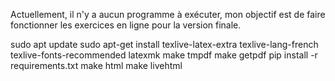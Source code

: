 Actuellement, il n'y a aucun programme à exécuter, mon objectif est de faire fonctionner les exercices en ligne pour la version finale.

sudo apt update
sudo apt-get install texlive-latex-extra texlive-lang-french texlive-fonts-recommended latexmk
make tmpdf
make getpdf
pip install -r requirements.txt 
make html
make livehtml